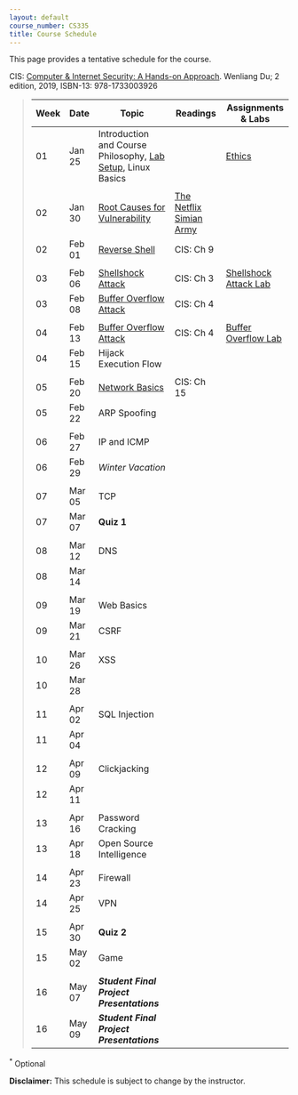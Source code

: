 ```yaml
---
layout: default
course_number: CS335
title: Course Schedule
---
```


This page provides a tentative schedule for the course.

CIS: <a href="https://ycp.textbookx.com/institutional/index.php?action=browse&utm_audience=f&utm_domain=ycp#/books/4137537/">Computer & Internet Security: A Hands-on Approach</a>. Wenliang Du; 2 edition, 2019, ISBN-13: 978-1733003926

>  Week    | Date     | Topic        | Readings   | Assignments & Labs                                  
> -------- | -------- | ------------ | ---------- | -------------------------------------
> 01 | Jan 25 | Introduction and Course Philosophy, [Lab Setup](../labs/setup.html), Linux Basics | | [Ethics](../assignments/ethics.html)
> | | | |
> 02 | Jan 30 | [Root Causes for Vulnerability](../slides/01_Reason_Vulnerability.pdf) | [The Netflix Simian Army](https://netflixtechblog.com/the-netflix-simian-army-16e57fbab116) |
> 02 | Feb 01 | [Reverse Shell](../slides/09_Reverse_Shell.pdf)| CIS: Ch 9 | |  
> | | | |
> 03 | Feb 06 | [Shellshock Attack](../slides/03_Shellshock.pdf) | CIS: Ch 3 | [Shellshock Attack Lab](../labs/shellshock.html)
> 03 | Feb 08 | [Buffer Overflow Attack](../slides/04_Buffer_Overflow.pdf) | CIS: Ch 4 | 
> | | | |
> 04 | Feb 13 | [Buffer Overflow Attack](../slides/04_Buffer_Overflow.pdf) | CIS: Ch 4 | [Buffer Overflow Lab](../labs/buffer_overflow.html) 
> 04 | Feb 15 | Hijack Execution Flow | |
> | | | |
> 05 | Feb 20 | [Network Basics](../slides/Network_Basics.pdf) | CIS: Ch 15 | 
> 05 | Feb 22 | ARP Spoofing | | 
> | | | |
> 06 | Feb 27 | IP and ICMP | | 
> 06 | Feb 29 | _Winter Vacation_ | |
> | | | |
> 07 | Mar 05 | TCP | | 
> 07 | Mar 07 | __Quiz 1__ | |
> | | | |
> 08 | Mar 12 | DNS | | 
> 08 | Mar 14 | | |
> | | | |
> 09 | Mar 19 | Web Basics | |
> 09 | Mar 21 | CSRF | | 
> | | | |
> 10 | Mar 26 | XSS | | 
> 10 | Mar 28 | | | 
> | | | |
> 11 | Apr 02 | SQL Injection | | 
> 11 | Apr 04 | | |
> | | | |
> 12 | Apr 09 | Clickjacking | |
> 12 | Apr 11 | | | 
> | | | |
> 13 | Apr 16 | Password Cracking | | 
> 13 | Apr 18 | Open Source Intelligence | |
> | | | |
> 14 | Apr 23 | Firewall | |
> 14 | Apr 25 | VPN | |
> | | | |
> 15 | Apr 30 | __Quiz 2__| |
> 15 | May 02 | Game | |
> | | | |
> 16 | May 07 | *__Student Final Project Presentations__* | 
> 16 | May 09 | *__Student Final Project Presentations__* | 

<sup>*</sup> Optional 

**Disclaimer:** This schedule is subject to change by the instructor.
